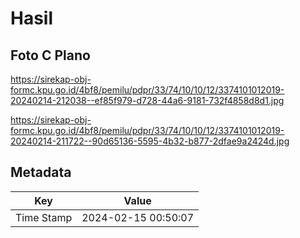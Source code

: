 # Hasil

## Foto C Plano

https://sirekap-obj-formc.kpu.go.id/4bf8/pemilu/pdpr/33/74/10/10/12/3374101012019-20240214-212038--ef85f979-d728-44a6-9181-732f4858d8d1.jpg

https://sirekap-obj-formc.kpu.go.id/4bf8/pemilu/pdpr/33/74/10/10/12/3374101012019-20240214-211722--90d65136-5595-4b32-b877-2dfae9a2424d.jpg


## Metadata

| Key        | Value               |
| ---------- | ------------------- |
| Time Stamp | 2024-02-15 00:50:07 |



